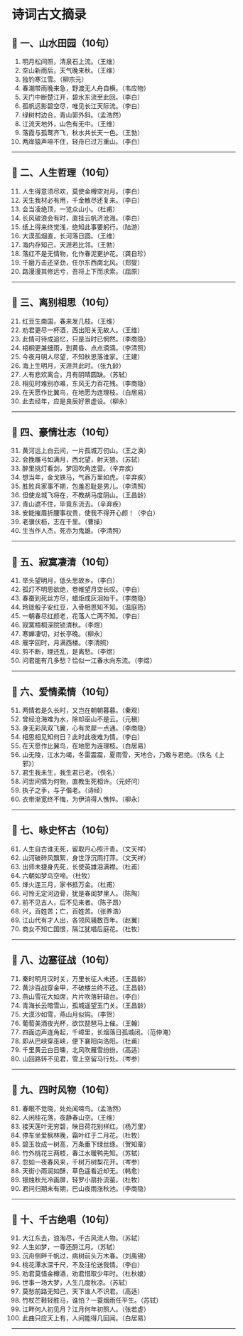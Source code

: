 # 诗词古文摘录

## 🌸 一、山水田园（10句）

1. 明月松间照，清泉石上流。（王维）
2. 空山新雨后，天气晚来秋。（王维）
3. 独钓寒江雪。（柳宗元）
4. 春潮带雨晚来急，野渡无人舟自横。（韦应物）
5. 天门中断楚江开，碧水东流至此回。（李白）
6. 孤帆远影碧空尽，唯见长江天际流。（李白）
7. 绿树村边合，青山郭外斜。（孟浩然）
8. 江流天地外，山色有无中。（王维）
9. 落霞与孤鹜齐飞，秋水共长天一色。（王勃）
10. 两岸猿声啼不住，轻舟已过万重山。（李白）

---

## 🌿 二、人生哲理（10句）

11. 人生得意须尽欢，莫使金樽空对月。（李白）
12. 天生我材必有用，千金散尽还复来。（李白）
13. 会当凌绝顶，一览众山小。（杜甫）
14. 长风破浪会有时，直挂云帆济沧海。（李白）
15. 纸上得来终觉浅，绝知此事要躬行。（陆游）
16. 大漠孤烟直，长河落日圆。（王维）
17. 海内存知己，天涯若比邻。（王勃）
18. 落红不是无情物，化作春泥更护花。（龚自珍）
19. 千磨万击还坚劲，任尔东西南北风。（郑燮）
20. 路漫漫其修远兮，吾将上下而求索。（屈原）

---

## 🌹 三、离别相思（10句）

21. 红豆生南国，春来发几枝。（王维）
22. 劝君更尽一杯酒，西出阳关无故人。（王维）
23. 此情可待成追忆，只是当时已惘然。（李商隐）
24. 梧桐更兼细雨，到黄昏、点点滴滴。（李清照）
25. 今夜月明人尽望，不知秋思落谁家。（王建）
26. 海上生明月，天涯共此时。（张九龄）
27. 人有悲欢离合，月有阴晴圆缺。（苏轼）
28. 相见时难别亦难，东风无力百花残。（李商隐）
29. 在天愿作比翼鸟，在地愿为连理枝。（白居易）
30. 此去经年，应是良辰好景虚设。（柳永）

---

## 🏯 四、豪情壮志（10句）

31. 黄河远上白云间，一片孤城万仞山。（王之涣）
32. 会挽雕弓如满月，西北望，射天狼。（苏轼）
33. 醉里挑灯看剑，梦回吹角连营。（辛弃疾）
34. 想当年，金戈铁马，气吞万里如虎。（辛弃疾）
35. 胜败兵家事不期，包羞忍耻是男儿。（李清照）
36. 但使龙城飞将在，不教胡马度阴山。（王昌龄）
37. 青山遮不住，毕竟东流去。（辛弃疾）
38. 安能摧眉折腰事权贵，使我不得开心颜！（李白）
39. 老骥伏枥，志在千里。（曹操）
40. 生当作人杰，死亦为鬼雄。（李清照）

---

## 🌙 五、寂寞凄清（10句）

41. 举头望明月，低头思故乡。（李白）
42. 孤灯不明思欲绝，卷帷望月空长叹。（李白）
43. 春蚕到死丝方尽，蜡炬成灰泪始干。（李商隐）
44. 玲珑骰子安红豆，入骨相思知不知。（温庭筠）
45. 一朝春尽红颜老，花落人亡两不知。（李白）
46. 寂寞梧桐深院锁清秋。（李煜）
47. 寒蝉凄切，对长亭晚。（柳永）
48. 雁字回时，月满西楼。（李清照）
49. 剪不断，理还乱，是离愁。（李煜）
50. 问君能有几多愁？恰似一江春水向东流。（李煜）

---

## 🌺 六、爱情柔情（10句）

51. 两情若是久长时，又岂在朝朝暮暮。（秦观）
52. 曾经沧海难为水，除却巫山不是云。（元稹）
53. 身无彩凤双飞翼，心有灵犀一点通。（李商隐）
54. 相思相见知何日？此时此夜难为情。（李白）
55. 在天愿作比翼鸟，在地愿为连理枝。（白居易）
56. 山无陵，江水为竭，冬雷震震，夏雨雪，天地合，乃敢与君绝。（佚名《上邪》）
57. 君生我未生，我生君已老。（佚名）
58. 问世间情为何物，直教生死相许。（元好问）
59. 执子之手，与子偕老。（诗经）
60. 衣带渐宽终不悔，为伊消得人憔悴。（柳永）

---

## 🍂 七、咏史怀古（10句）

61. 人生自古谁无死，留取丹心照汗青。（文天祥）
62. 山河破碎风飘絮，身世浮沉雨打萍。（文天祥）
63. 出师未捷身先死，长使英雄泪满襟。（杜甫）
64. 六朝如梦鸟空啼。（杜牧）
65. 烽火连三月，家书抵万金。（杜甫）
66. 可怜无定河边骨，犹是春闺梦里人。（陈陶）
67. 前不见古人，后不见来者。（陈子昂）
68. 兴，百姓苦；亡，百姓苦。（张养浩）
69. 江山代有才人出，各领风骚数百年。（赵翼）
70. 商女不知亡国恨，隔江犹唱后庭花。（杜牧）

---

## 🌄 八、边塞征战（10句）

71. 秦时明月汉时关，万里长征人未还。（王昌龄）
72. 黄沙百战穿金甲，不破楼兰终不还。（王昌龄）
73. 燕山雪花大如席，片片吹落轩辕台。（李白）
74. 青海长云暗雪山，孤城遥望玉门关。（王昌龄）
75. 大漠沙如雪，燕山月似钩。（李贺）
76. 葡萄美酒夜光杯，欲饮琵琶马上催。（王翰）
77. 四面边声连角起，千嶂里，长烟落日孤城闭。（范仲淹）
78. 即从巴峡穿巫峡，便下襄阳向洛阳。（杜甫）
79. 千里黄云白日曛，北风吹雁雪纷纷。（高适）
80. 山回路转不见君，雪上空留马行处。（岑参）

---

## 🌸 九、四时风物（10句）

81. 春眠不觉晓，处处闻啼鸟。（孟浩然）
82. 人闲桂花落，夜静春山空。（王维）
83. 接天莲叶无穷碧，映日荷花别样红。（杨万里）
84. 停车坐爱枫林晚，霜叶红于二月花。（杜牧）
85. 碧玉妆成一树高，万条垂下绿丝绦。（贺知章）
86. 竹外桃花三两枝，春江水暖鸭先知。（苏轼）
87. 忽如一夜春风来，千树万树梨花开。（岑参）
88. 天街小雨润如酥，草色遥看近却无。（韩愈）
89. 银烛秋光冷画屏，轻罗小扇扑流萤。（杜牧）
90. 君问归期未有期，巴山夜雨涨秋池。（李商隐）

---

## 🌟 十、千古绝唱（10句）

91. 大江东去，浪淘尽，千古风流人物。（苏轼）
92. 人生如梦，一尊还酹江月。（苏轼）
93. 沉舟侧畔千帆过，病树前头万木春。（刘禹锡）
94. 桃花潭水深千尺，不及汪伦送我情。（李白）
95. 劝君莫惜金樽酒，劝君惜取少年时。（杜秋娘）
96. 世事一场大梦，人生几度秋凉。（苏轼）
97. 莫愁前路无知己，天下谁人不识君。（高适）
98. 竹杖芒鞋轻胜马，谁怕？一蓑烟雨任平生。（苏轼）
99. 江畔何人初见月？江月何年初照人。（张若虚）
100. 此曲只应天上有，人间能得几回闻。（白居易）

---
